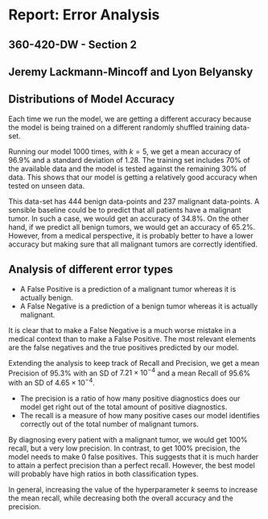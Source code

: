 # Report: Error Analysis
## 360-420-DW - Section 2
## Jeremy Lackmann-Mincoff and Lyon Belyansky

## Distributions of Model Accuracy
Each time we run the model, we are getting a different accuracy because the model is being trained on a different randomly shuffled training data-set. 

Running our model 1000 times, with $k = 5$, we get a mean accuracy of 96.9% and a standard deviation of 1.28. The training set includes 70% of the available data and the model is tested against the remaining 30% of data. This shows that our model is getting a relatively good accuracy when tested on unseen data.

This data-set has 444 benign data-points and 237 malignant data-points. A sensible baseline could be to predict that all patients have a malignant tumor. In such a case, we would get an accuracy of 34.8%. On the other hand, if we predict all benign tumors, we would get an accuracy of 65.2%. However, from a medical perspective, it is probably better to have a lower accuracy but making sure that all malignant tumors are correctly identified.

## Analysis of different error types

 - A False Positive is a prediction of a malignant tumor whereas it is actually benign. 
 - A False Negative is a prediction of a benign tumor whereas it is actually malignant.

It is clear that to make a False Negative is a much worse mistake in a medical context than to make a False Positive. The most relevant elements are the false negatives and the true positives predicted by our model.

Extending the analysis to keep track of Recall and Precision, we get a mean Precision of 95.3% with an SD of $7.21\times10^{-4}$ and a mean Recall of 95.6% with an SD of $4.65\times10^{-4}$.

 - The precision is a ratio of how many positive diagnostics does our
   model get right out of the total amount of positive diagnostics.  
 - The recall is a measure of how many positive cases our model identifies
   correctly out of the total number of malignant tumors.
   
By diagnosing every patient with a malignant tumor, we would get 100% recall, but a very low precision. In contrast, to get 100% precision, the model needs to make 0 false positives. This suggests that it is much harder to attain a perfect precision than a perfect recall. However, the best model will probably have high ratios in both classification types.

In general, increasing the value of the hyperparameter $k$ seems to increase the mean recall, while decreasing both the overall accuracy and the precision. 
